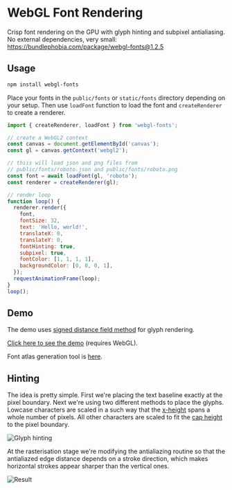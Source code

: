 # WebGL Font Rendering

Crisp font rendering on the GPU with glyph hinting and subpixel antialiasing. No external dependencies, very small:  
https://bundlephobia.com/package/webgl-fonts@1.2.5

## Usage

```bash
npm install webgl-fonts
```

Place your fonts in the `public/fonts` or `static/fonts` directory depending on your setup. Then use `loadFont` function to load the font and `createRenderer` to create a renderer.

```javascript
import { createRenderer, loadFont } from 'webgl-fonts';

// create a WebGL2 context
const canvas = document.getElementById('canvas');
const gl = canvas.getContext('webgl2');

// thiis will load json and png files from 
// public/fonts/roboto.json and public/fonts/roboto.png
const font = await loadFont(gl, 'roboto');
const renderer = createRenderer(gl);

// render loop
function loop() {
  renderer.render({
    font,
    fontSize: 32,
    text: 'Hello, world!',
    translateX: 0,
    translateY: 0,
    fontHinting: true,
    subpixel: true,
    fontColor: [1, 1, 1, 1],
    backgroundColor: [0, 0, 0, 1],
  });
  requestAnimationFrame(loop);
}
loop();

```

## Demo

The demo uses [signed distance field method](http://www.valvesoftware.com/publications/2007/SIGGRAPH2007_AlphaTestedMagnification.pdf) for glyph rendering.

[Click here to see the demo](https://webgl-fonts.vercel.app/) (requires WebGL).

Font atlas generation tool is [here](https://github.com/astiopin/sdf_atlas).

## Hinting

The idea is pretty simple. First we're placing the text baseline exactly at the pixel boundary. Next we're using two different methods to place the glyphs. Lowcase characters are scaled in a such way that the [x-height](https://en.wikipedia.org/wiki/X-height) spans a whole number of pixels. All other characters are scaled to fit the [cap height](https://en.wikipedia.org/wiki/Cap_height) to the pixel boundary.

![Glyph hinting](./assets/scaling.png)

At the rasterisation stage we're modifying the antialiazing routine so that the antialiazed edge distance depends on a stroke direction, which makes horizontal strokes appear sharper than the vertical ones.

![Result](./assets/result.png)
